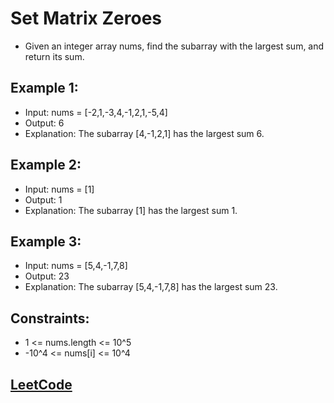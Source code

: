 # Set Matrix Zeroes

- Given an integer array nums, find the subarray with the largest sum, and return its sum.

## Example 1:

- Input: nums = [-2,1,-3,4,-1,2,1,-5,4]
- Output: 6
- Explanation: The subarray [4,-1,2,1] has the largest sum 6.

## Example 2:

- Input: nums = [1]
- Output: 1
- Explanation: The subarray [1] has the largest sum 1.

## Example 3:

- Input: nums = [5,4,-1,7,8]
- Output: 23
- Explanation: The subarray [5,4,-1,7,8] has the largest sum 23.

## Constraints:


- 1 <= nums.length <= 10^5
- -10^4 <= nums[i] <= 10^4


## [ LeetCode ](https://leetcode.com/problems/maximum-subarray/description/)
